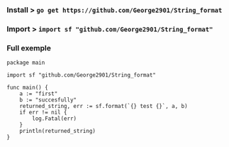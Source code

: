 ### Install > ```go get https://github.com/George2901/String_format```
### Import > ``` import sf "github.com/George2901/String_format" ```

### Full exemple
```
package main

import sf "github.com/George2901/String_format"

func main() {
	a := "first"
	b := "succesfully"
	returned_string, err := sf.format(`{} test {}`, a, b)
	if err != nil {
		log.Fatal(err)
	}
	println(returned_string)
}
```

